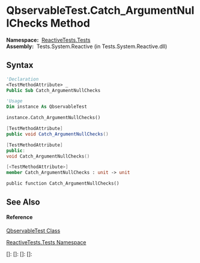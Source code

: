 # QbservableTest.Catch\_ArgumentNullChecks Method

**Namespace:**  [ReactiveTests.Tests](ReactiveTests.Tests\ReactiveTests.Tests.md)  
**Assembly:**  Tests.System.Reactive (in Tests.System.Reactive.dll)

## Syntax

```vb
'Declaration
<TestMethodAttribute> _
Public Sub Catch_ArgumentNullChecks
```

```vb
'Usage
Dim instance As QbservableTest

instance.Catch_ArgumentNullChecks()
```

```csharp
[TestMethodAttribute]
public void Catch_ArgumentNullChecks()
```

```c++
[TestMethodAttribute]
public:
void Catch_ArgumentNullChecks()
```

```fsharp
[<TestMethodAttribute>]
member Catch_ArgumentNullChecks : unit -> unit 
```

```jscript
public function Catch_ArgumentNullChecks()
```

## See Also

#### Reference

[QbservableTest Class](QbservableTest\QbservableTest.md)

[ReactiveTests.Tests Namespace](ReactiveTests.Tests\ReactiveTests.Tests.md)

[]: 
[]: 
[]: 
[]: 